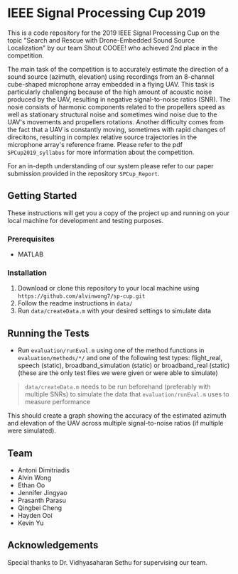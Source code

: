 # IEEE Signal Processing Cup 2019

This is a code repository for the 2019 IEEE Signal Processing Cup on the topic "Search and Rescue with Drone-Embedded Sound Source Localization" by our team Shout COOEE! who achieved 2nd place in the competition.

The main task of the competition is to accurately estimate the direction of a sound source (azimuth, elevation) using recordings from an 8-channel cube-shaped microphone array embedded in a flying UAV. This task is particularly challenging because of the high amount of acoustic noise produced by the UAV, resulting in negative signal-to-noise ratios (SNR). The nosie consists of harmonic components related to the propellers speed as well as stationary structural noise and sometimes wind noise due to the UAV's movements and propellers rotations. Another difficulty comes from the fact that a UAV is constantly moving, sometimes with rapid changes of direcitons, resulting in complex relative source trajectories in the microphone array's reference frame. Please refer to the pdf `SPCup2019_syllabus` for more information about the competition.

For an in-depth understanding of our system please refer to our paper submission provided in the repository `SPCup_Report`.

## Getting Started

These instructions will get you a copy of the project up and running on your local machine for development and testing purposes.

### Prerequisites

 - MATLAB
 
### Installation
1. Download or clone this repository to your local machine using `https://github.com/alvinwong7/sp-cup.git`
2. Follow the readme instructions in `data/`
3. Run `data/createData.m` with your desired settings to simulate data

## Running the Tests

 - Run `evaluation/runEval.m` using one of the method functions in `evaluation/methods/*/` and one of the following test types: flight_real, speech (static), broadband_simulation (static) or broadband_real (static) (these are the only test files we were given or were able to simulate)
> `data/createData.m` needs to be run beforehand (preferably with multiple SNRs) to simulate the data that `evaluation/runEval.m` uses to measure performance

This should create a graph showing the accuracy of the estimated azimuth and elevation of the UAV across multiple signal-to-noise ratios (if multiple were simulated).

## Team
 * Antoni Dimitriadis
 * Alvin Wong
 * Ethan Oo
 * Jennifer Jingyao
 * Prasanth Parasu
 * Qingbei Cheng
 * Hayden Ooi
 * Kevin Yu
 
## Acknowledgements
Special thanks to Dr. Vidhyasaharan Sethu for supervising our team.
